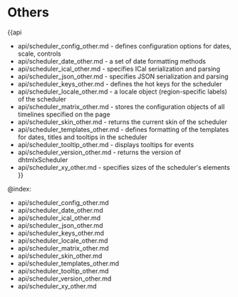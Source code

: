 
Others
=======

{{api
- api/scheduler_config_other.md - defines configuration options for dates, scale, controls
- api/scheduler_date_other.md - a set of date formatting methods
- api/scheduler_ical_other.md - specifies ICal serialization and parsing
- api/scheduler_json_other.md - specifies JSON serialization and parsing
- api/scheduler_keys_other.md - defines the hot keys for the scheduler
- api/scheduler_locale_other.md - a locale object (region-specific labels) of the scheduler
- api/scheduler_matrix_other.md - stores the configuration objects of all timelines specified on the page
- api/scheduler_skin_other.md - returns the current skin of the scheduler
- api/scheduler_templates_other.md - defines formatting of the templates for dates, titles and tooltips in the scheduler
- api/scheduler_tooltip_other.md - displays tooltips for events
- api/scheduler_version_other.md - returns the version of dhtmlxScheduler
- api/scheduler_xy_other.md - specifies sizes of the scheduler's elements
}}

@index:
- api/scheduler_config_other.md
- api/scheduler_date_other.md
- api/scheduler_ical_other.md
- api/scheduler_json_other.md
- api/scheduler_keys_other.md
- api/scheduler_locale_other.md
- api/scheduler_matrix_other.md
- api/scheduler_skin_other.md
- api/scheduler_templates_other.md
- api/scheduler_tooltip_other.md
- api/scheduler_version_other.md
- api/scheduler_xy_other.md


